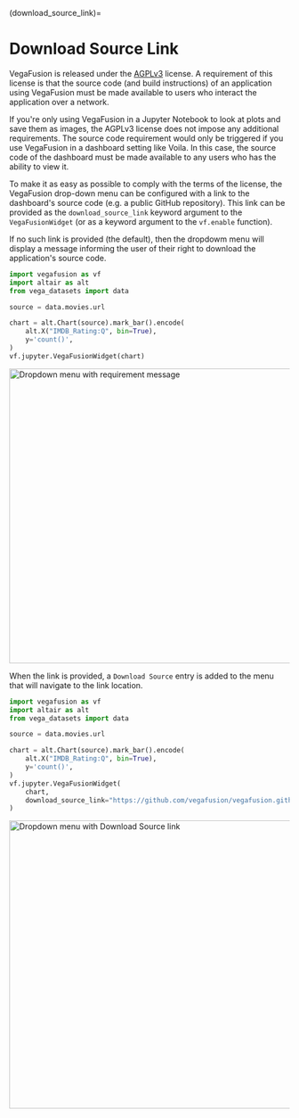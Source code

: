 (download_source_link)=
# Download Source Link

VegaFusion is released under the [AGPLv3](https://www.gnu.org/licenses/agpl-3.0.en.html) license.  A requirement of this license is that the source code (and build instructions) of an application using VegaFusion must be made available to users who interact the application over a network.

If you're only using VegaFusion in a Jupyter Notebook to look at plots and save them as images, the AGPLv3 license does not impose any additional requirements.  The source code requirement would only be triggered if you use VegaFusion in a dashboard setting like Voila. In this case, the source code of the dashboard must be made available to any users who has the ability to view it.

To make it as easy as possible to comply with the terms of the license, the VegaFusion drop-down menu can be configured with a link to the dashboard's source code (e.g. a public GitHub repository). This link can be provided as the `download_source_link` keyword argument to the `VegaFusionWidget` (or as a keyword argument to the `vf.enable` function).

If no such link is provided (the default), then the dropdowm menu will display a message informing the user of their right to download the application's source code.  

```python
import vegafusion as vf
import altair as alt
from vega_datasets import data

source = data.movies.url

chart = alt.Chart(source).mark_bar().encode(
    alt.X("IMDB_Rating:Q", bin=True),
    y='count()',
)
vf.jupyter.VegaFusionWidget(chart)
```
<img width="529" alt="Dropdown menu with requirement message" src="https://user-images.githubusercontent.com/15064365/148812890-d2a51d88-8f79-47d9-800c-9d456ae56eb1.png">

When the link is provided, a `Download Source` entry is added to the menu that will navigate to the link location.

```python
import vegafusion as vf
import altair as alt
from vega_datasets import data

source = data.movies.url

chart = alt.Chart(source).mark_bar().encode(
    alt.X("IMDB_Rating:Q", bin=True),
    y='count()',
)
vf.jupyter.VegaFusionWidget(
    chart,
    download_source_link="https://github.com/vegafusion/vegafusion.github.io"
)
```

<img width="517" alt="Dropdown menu with Download Source link" src="https://user-images.githubusercontent.com/15064365/148812910-cfe3379b-3963-4b6e-aa0f-24c73a80d9b1.png">
